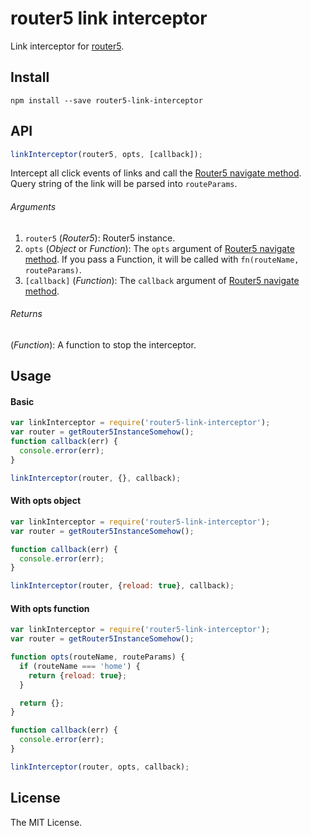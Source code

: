 # router5 link interceptor
Link interceptor for [router5](http://router5.github.io/).

## Install
```
npm install --save router5-link-interceptor
```



## API
```javascript
linkInterceptor(router5, opts, [callback]);
```
Intercept all click events of links and call the [Router5 navigate method](http://router5.github.io/docs/navigation.html). Query string of the link will be parsed into `routeParams`.

###### Arguments
1. `router5` (*Router5*): Router5 instance.
2. `opts` (*Object* or *Function*): The `opts` argument of [Router5 navigate method](http://router5.github.io/docs/navigation.html#navigating-to-a-specific-route). If you pass a Function, it will be called with `fn(routeName, routeParams)`.
3. `[callback]` (*Function*): The `callback` argument of [Router5 navigate method](http://router5.github.io/docs/navigation.html#navigating-to-a-specific-route).

###### Returns
(*Function*): A function to stop the interceptor.



## Usage

#### Basic
```javascript
var linkInterceptor = require('router5-link-interceptor');
var router = getRouter5InstanceSomehow();
function callback(err) {
  console.error(err);
}

linkInterceptor(router, {}, callback);
```

#### With opts object
```javascript
var linkInterceptor = require('router5-link-interceptor');
var router = getRouter5InstanceSomehow();

function callback(err) {
  console.error(err);
}

linkInterceptor(router, {reload: true}, callback);
```

#### With opts function
```javascript
var linkInterceptor = require('router5-link-interceptor');
var router = getRouter5InstanceSomehow();

function opts(routeName, routeParams) {
  if (routeName === 'home') {
    return {reload: true};
  }

  return {};
}

function callback(err) {
  console.error(err);
}

linkInterceptor(router, opts, callback);
```

## License
The MIT License.
